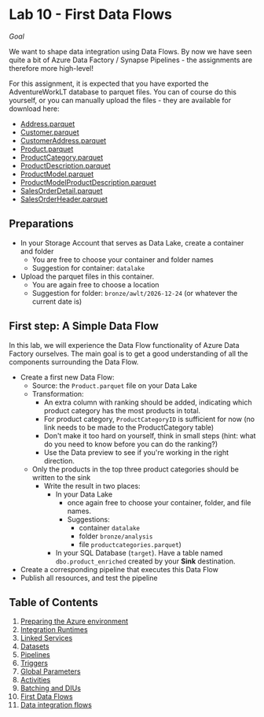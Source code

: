 # Lab 10 - First Data Flows

*Goal*

We want to shape data integration using Data Flows. By now we have seen quite a bit of Azure Data Factory / Synapse Pipelines - the assignments are therefore more high-level!

For this assignment, it is expected that you have exported the AdventureWorkLT database to parquet files. You can of course do this yourself, or you can manually upload the files - they are available for download here:

* [Address.parquet](https://github.com/wortell-smart-learning/ADF-Training/raw/main/Lab10/parquetfiles/Address.parquet)
* [Customer.parquet](https://github.com/wortell-smart-learning/ADF-Training/raw/main/Lab10/parquetfiles/Customer.parquet)
* [CustomerAddress.parquet](https://github.com/wortell-smart-learning/ADF-Training/raw/main/Lab10/parquetfiles/CustomerAddress.parquet)
* [Product.parquet](https://github.com/wortell-smart-learning/ADF-Training/raw/main/Lab10/parquetfiles/Product.parquet)
* [ProductCategory.parquet](https://github.com/wortell-smart-learning/ADF-Training/raw/main/Lab10/parquetfiles/ProductCategory.parquet)
* [ProductDescription.parquet](https://github.com/wortell-smart-learning/ADF-Training/raw/main/Lab10/parquetfiles/ProductDescription.parquet)
* [ProductModel.parquet](https://github.com/wortell-smart-learning/ADF-Training/raw/main/Lab10/parquetfiles/ProductModel.parquet)
* [ProductModelProductDescription.parquet](https://github.com/wortell-smart-learning/ADF-Training/raw/main/Lab10/parquetfiles/ProductModelProductDescription.parquet)
* [SalesOrderDetail.parquet](https://github.com/wortell-smart-learning/ADF-Training/raw/main/Lab10/parquetfiles/SalesOrderDetail.parquet)
* [SalesOrderHeader.parquet](https://github.com/wortell-smart-learning/ADF-Training/raw/main/Lab10/parquetfiles/SalesOrderHeader.parquet)

## Preparations

* In your Storage Account that serves as Data Lake, create a container and folder
  * You are free to choose your container and folder names
  * Suggestion for container: `datalake`
* Upload the parquet files in this container.
  * You are again free to choose a location
  * Suggestion for folder: `bronze/awlt/2026-12-24` (or whatever the current date is)

## First step: A Simple Data Flow

In this lab, we will experience the Data Flow functionality of Azure Data Factory ourselves. The main goal is to get a good understanding of all the components surrounding the Data Flow.

* Create a first new Data Flow:
  * Source: the `Product.parquet` file on your Data Lake
  * Transformation:
    * An extra column with ranking should be added, indicating which product category has the most products in total.
    * For product category, `ProductCategoryID` is sufficient for now (no link needs to be made to the ProductCategory table)
    * Don't make it too hard on yourself, think in small steps (hint: what do you need to know before you can do the ranking?)
    * Use the Data preview to see if you're working in the right direction.
  * Only the products in the top three product categories should be written to the sink
    * Write the result in two places:
      * In your Data Lake 
        * once again free to choose your container, folder, and file names.
        * Suggestions:
          * container `datalake`
          * folder `bronze/analysis`
          * file `productcategories.parquet`)
      * In your SQL Database (`target`). Have a table named `dbo.product_enriched` created by your **Sink** destination.
* Create a corresponding pipeline that executes this Data Flow
* Publish all resources, and test the pipeline

## Table of Contents

1. [Preparing the Azure environment](../Lab1/LabInstructions1.md)
2. [Integration Runtimes](../Lab2/LabInstructions2.md)
3. [Linked Services](../Lab3/LabInstructions3.md)
4. [Datasets](../Lab4/LabInstructions4.md)
5. [Pipelines](../Lab5/LabInstructions5.md)
6. [Triggers](../Lab6/LabInstructions6.md)
7. [Global Parameters](../Lab7/LabInstructions7.md)
8. [Activities](../Lab8/LabInstructions8.md)
9. [Batching and DIUs](../Lab9/LabInstructions9.md)
10. [First Data Flows](../Lab10/LabInstructions10.md)
11. [Data integration flows](../Lab11/LabInstructions11.md)
